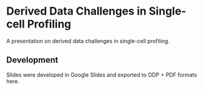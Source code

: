# Derived Data Challenges in Single-cell Profiling

A presentation on derived data challenges in single-cell profiling.

## Development

Slides were developed in Google Slides and exported to ODP + PDF formats here.
